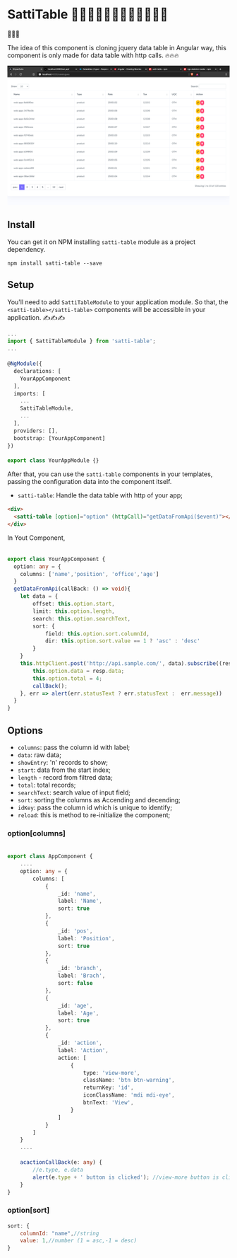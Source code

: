 # SattiTable 🤦‍♂️🤦‍♂️🤦‍♂️🤦‍♂️🤦‍♂️🤦‍♂️

🙏🙏🙏

The idea of this component is cloning jquery data table in Angular way, this component is only made for data table with http calls. 🔥🔥🔥

![satti-table example](https://raw.githubusercontent.com/karthisgk/satti-table/master/projects/satti-table-example/src/assets/ex1.png)


## Install

You can get it on NPM installing `satti-table` module as a project dependency.

```shell
npm install satti-table --save
```

## Setup

You'll need to add `SattiTableModule` to your application module. So that, the `<satti-table></satti-table>` components will be accessible in your application. ✍✍✍

```typescript
...
import { SattiTableModule } from 'satti-table';
...

@NgModule({
  declarations: [
    YourAppComponent
  ],
  imports: [
    ...
    SattiTableModule,
    ...
  ],
  providers: [],
  bootstrap: [YourAppComponent]
})

export class YourAppModule {}

```

After that, you can use the `satti-table` components in your templates, passing the configuration data into the component itself.

- `satti-table`: Handle the data table with http of your app;

```html
<div>
  <satti-table [option]="option" (httpCall)="getDataFromApi($event)"></satti-table>
</div>
```

In Yout Component,

```typescript

export class YourAppComponent {
  option: any = {
    columns: ['name','position', 'office','age']
  }
  getDataFromApi(callBack: () => void){
    let data = {
        offset: this.option.start,
        limit: this.option.length,
        search: this.option.searchText,
        sort: {
            field: this.option.sort.columnId,
            dir: this.option.sort.value == 1 ? 'asc' : 'desc'
        }
    }
    this.httpClient.post('http://api.sample.com/', data).subscribe((resp: any) => {
        this.option.data = resp.data;
        this.option.total = 4;
        callBack();
    }, err => alert(err.statusText ? err.statusText :  err.message))
  }
}
```


## Options

- `columns`: pass the column id with label;
- `data`: raw data;
- `showEntry`: 'n' records to show;
- `start`: data from the start index;
- `length` - record from filtred data;
- `total`: total records;
- `searchText`: search value of input field;
- `sort`: sorting the columns as Accending and decending;
- `idKey`: pass the column id which is unique to identify;
- `reload`: this is method to re-initialize the component;

### option[columns]

```typescript

export class AppComponent {
    ....
    option: any = {
        columns: [
            {
                _id: 'name',
                label: 'Name',
                sort: true
            },
            {
                _id: 'pos',
                label: 'Position',
                sort: true
            },
            {
                _id: 'branch',
                label: 'Brach',
                sort: false
            },
            {
                _id: 'age',
                label: 'Age',
                sort: true
            },
            {
                _id: 'action',
                label: 'Action',
                action: [
                    {
                        type: 'view-more',
                        className: 'btn btn-warning',
                        returnKey: 'id',
                        iconClassName: 'mdi mdi-eye',
                        btnText: 'View',
                    }
                ]
            }
        ]
    }
    ....

    acactionCallBack(e: any) {
        //e.type, e.data
        alert(e.type + ' button is clicked'); //view-more button is clicked
    }
}
```

### option[sort]
```javascript
sort: {
    columnId: "name",//string
    value: 1,//number (1 = asc,-1 = desc)
}
```

